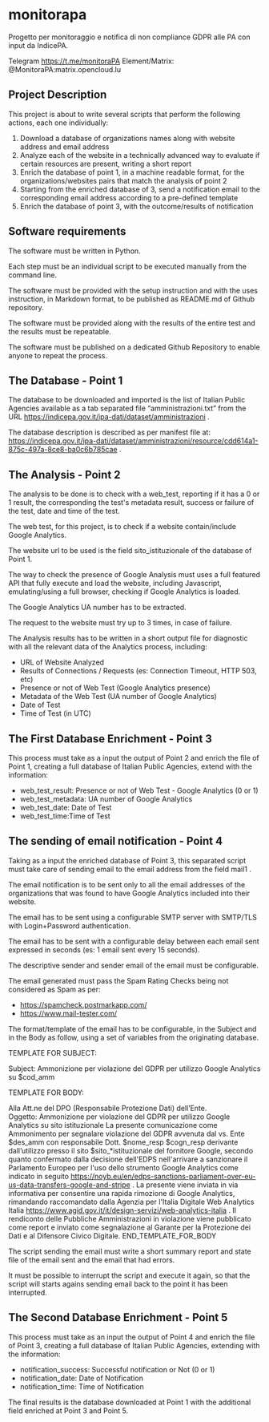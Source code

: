 # monitorapa
Progetto per monitoraggio e notifica di non compliance GDPR alle PA con input da IndicePA.

Telegram https://t.me/monitoraPA 
Element/Matrix: @MonitoraPA:matrix.opencloud.lu

## Project Description
This project is about to write several scripts that perform the following actions, each one individually:

1.	Download a database of organizations names along with website address and email address
 2.	Analyze each of the website in a technically advanced way to evaluate if certain resources are present, writing a short report
 3.	Enrich the database of point 1, in a machine readable format, for the organizations/websites pairs that match the analysis of point 2
 4.	Starting from the enriched database of 3, send a notification email to the corresponding email address according to a pre-defined template
 5.	Enrich the database of point 3, with the outcome/results of notification

## Software requirements
The software must be written in Python.

Each step must be an individual script to be executed manually from the command line.

The software must be provided with the setup instruction and with the uses instruction, in Markdown format, to be published as README.md of Github repository.

The software must be provided along with the results of the entire test and the results must be repeatable.

The software must be published on a dedicated Github Repository to enable anyone to repeat the process.

## The Database - Point 1
The database to be downloaded and imported is the list of Italian Public Agencies available as a tab separated file “amministrazioni.txt” from the URL https://indicepa.gov.it/ipa-dati/dataset/amministrazioni .

The database description is described as per manifest file at: https://indicepa.gov.it/ipa-dati/dataset/amministrazioni/resource/cdd614a1-875c-497a-8ce8-ba0c6b785cae .

## The Analysis - Point 2
The analysis to be done is to check with a web_test, reporting if it has a 0 or 1 result, the corresponding the test's metadata result, success or failure of the test, date and time of the test.

The web test, for this project, is to check if a website contain/include Google Analytics.

The website url to be used is the field sito_istituzionale of the database of Point 1.

The way to check the presence of Google Analysis must uses a full featured API that fully execute and load the website, including Javascript, emulating/using a full browser, checking if Google Analytics is loaded.

The Google Analytics UA number has to be extracted.

The request to the website must try up to 3 times, in case of failure.

The Analysis results has to be written in a short output file for diagnostic with all the relevant data of the Analytics process, including:
 -	URL of Website Analyzed
 -	Results of Connections / Requests (es: Connection Timeout, HTTP 503, etc)
 -	Presence or not of Web Test (Google Analytics presence)
- 	Metadata of the Web Test (UA number of Google Analytics)
- 	Date of Test
- 	Time of Test (in UTC)

## The First Database Enrichment - Point 3

This process must take as a input the output of Point 2 and enrich the file of Point 1, creating a full database of Italian Public Agencies, extend with the information:

 -	web_test_result: Presence or not of Web Test - Google Analytics (0 or 1)
 -	web_test_metadata: UA number of Google Analytics
 -	web_test_date: Date of Test
 -	web_test_time:Time of Test

## The sending of email notification - Point 4

Taking as a input the enriched database of Point 3, this separated script must take care of sending email to the email address from the field mail1 .

The email notification is to be sent only to all the email addresses of the organizations that was found to have Google Analytics included into their website.

The email has to be sent using a configurable SMTP server with SMTP/TLS with Login+Password authentication.

The email has to be sent with a configurable delay between each email sent expressed in seconds (es: 1 email sent every 15 seconds).

The descriptive sender and sender email of the email must be configurable.

The email generated must pass the Spam Rating Checks being not considered as Spam as per:
 -	https://spamcheck.postmarkapp.com/
 -	https://www.mail-tester.com/

The format/template of the email has to be configurable, in the Subject and in the Body as follow, using a set of variables from the originating database.

TEMPLATE FOR SUBJECT:

Subject: Ammonizione per violazione del GDPR per utilizzo Google Analytics su $cod_amm

TEMPLATE FOR BODY:

Alla Att.ne del DPO (Responsabile Protezione Dati) dell’Ente.
Oggetto: Ammonizione per violazione del GDPR per utilizzo Google Analytics su sito istituzionale
La presente comunicazione come Ammonimento per segnalare violazione del GDPR avvenuta dal vs. Ente $des_amm con responsabile Dott. $nome_resp $cogn_resp derivante dall’utilizzo presso il sito $sito_*istituzionale del fornitore Google, secondo quanto confermato dalla decisione dell'EDPS nell'arrivare a sanzionare il Parlamento Europeo per l'uso dello strumento Google Analytics come indicato in seguito https://noyb.eu/en/edps-sanctions-parliament-over-eu-us-data-transfers-google-and-stripe .
La presente viene inviata in via informativa per consentire una rapida rimozione di Google Analytics, rimandando raccomandato dalla Agenzia per l'Italia Digitale Web Analytics Italia https://www.agid.gov.it/it/design-servizi/web-analytics-italia .
Il rendiconto delle Pubbliche Amministrazioni in violazione viene pubblicato come report e inviato come segnalazione al Garante per la Protezione dei Dati e al Difensore Civico Digitale.
END_TEMPLATE_FOR_BODY

The script sending the email must write a short summary report and state file of the email sent and the email that had errors.

It must be possible to interrupt the script and execute it again, so that the script will starts agains sending email back to the point it has been interrupted.

## The Second Database Enrichment - Point 5

This process must take as an input the output of Point 4 and enrich the file of Point 3, creating a full database of Italian Public Agencies, extending with the information:

 -	notification_success: Successful notification or Not (0 or 1)
 -	notification_date: Date of Notification
 -	notification_time: Time of Notification

The final results is the database downloaded at Point 1 with the additional field enriched at Point 3 and Point 5.
